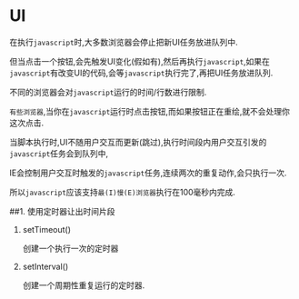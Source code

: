# UI

在执行`javascript`时,大多数浏览器会停止把新UI任务放进队列中.

但当点击一个按钮,会先触发UI变化(假如有),然后再执行`javascript`,如果在`javascript`有改变UI的代码,会等`javascript`执行完了,再把UI任务放进队列.

不同的浏览器会对`javascript`运行的时间/行数进行限制.

`有些浏览器`,当你在`javascript`运行时点击按钮,而如果按钮正在重绘,就不会处理你这次点击.

当脚本执行时,UI不随用户交互而更新(跳过),执行时间段内用户交互引发的`javascript`任务会到队列中,

IE会控制用户交互时触发的`javascript`任务,连续两次的重复动作,会只执行一次.

所以`javascript`应该支持`最(I)慢(E)浏览器`执行在100毫秒内完成.

##1. 使用定时器让出时间片段

1. setTimeout()
    
    创建一个执行一次的定时器

2. setInterval()

    创建一个周期性重复运行的定时器.
    
    